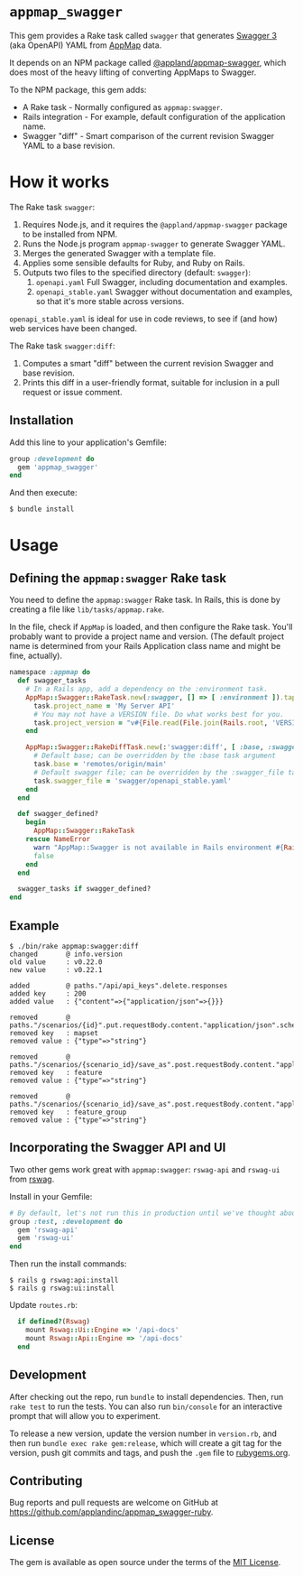 # `appmap_swagger`

This gem provides a Rake task called `swagger` that generates [Swagger 3](https://swagger.io/specification/) (aka OpenAPI) YAML from [AppMap](https://github.com/applandinc/appmap-ruby) data.

It depends on an NPM package called [@appland/appmap-swagger](https://www.npmjs.com/package/@appland/appmap-swagger), which does most of the heavy lifting of converting AppMaps to Swagger.

To the NPM package, this gem adds:

* A Rake task - Normally configured as `appmap:swagger`.
* Rails integration - For example, default configuration of the application name.
* Swagger "diff" - Smart comparison of the current revision Swagger YAML to a base revision.


# How it works

The Rake task `swagger`:

1. Requires Node.js, and it requires the `@appland/appmap-swagger` package to be installed from NPM.
2. Runs the Node.js program `appmap-swagger` to generate Swagger YAML.
3. Merges the generated Swagger with a template file.
4. Applies some sensible defaults for Ruby, and Ruby on Rails.
5. Outputs two files to the specified directory (default: `swagger`):
     1. `openapi.yaml` Full Swagger, including documentation and examples.
     2. `openapi_stable.yaml` Swagger without documentation and examples, so that it's more stable across versions.

`openapi_stable.yaml` is ideal for use in code reviews, to see if (and how) web services have been changed.

The Rake task `swagger:diff`:

1. Computes a smart "diff" between the current revision Swagger and base revision.
2. Prints this diff in a user-friendly format, suitable for inclusion in a pull request or issue comment.


## Installation

Add this line to your application's Gemfile:

```ruby
group :development do
  gem 'appmap_swagger'
end
```

And then execute:

    $ bundle install

# Usage

## Defining the `appmap:swagger` Rake task

You need to define the `appmap:swagger` Rake task. In Rails, this is done by creating a file like `lib/tasks/appmap.rake`.

In the file, check if `AppMap` is loaded, and then configure the Rake task. You'll probably want to provide
a project name and version. (The default project name is determined from your Rails Application class name and might be fine, actually).

```ruby
namespace :appmap do
  def swagger_tasks
    # In a Rails app, add a dependency on the :environment task.
    AppMap::Swagger::RakeTask.new(:swagger, [] => [ :environment ]).tap do |task|
      task.project_name = 'My Server API'
      # You may not have a VERSION file. Do what works best for you.
      task.project_version = "v#{File.read(File.join(Rails.root, 'VERSION')).strip}"
    end

    AppMap::Swagger::RakeDiffTask.new(:'swagger:diff', [ :base, :swagger_file ]).tap do |task|
      # Default base; can be overridden by the :base task argument
      task.base = 'remotes/origin/main'
      # Default swagger file; can be overridden by the :swagger_file task argument
      task.swagger_file = 'swagger/openapi_stable.yaml'
    end
  end

  def swagger_defined?
    begin
      AppMap::Swagger::RakeTask
    rescue NameError
      warn "AppMap::Swagger is not available in Rails environment #{Rails.env}"
      false
    end  
  end

  swagger_tasks if swagger_defined?
end
```

## Example

```sh-session
$ ./bin/rake appmap:swagger:diff
changed       @ info.version
old value     : v0.22.0
new value     : v0.22.1

added         @ paths."/api/api_keys".delete.responses
added key     : 200
added value   : {"content"=>{"application/json"=>{}}}

removed       @ paths."/scenarios/{id}".put.requestBody.content."application/json".schema.properties.scenario.properties
removed key   : mapset
removed value : {"type"=>"string"}

removed       @ paths."/scenarios/{scenario_id}/save_as".post.requestBody.content."application/json".schema.properties.save_as.properties
removed key   : feature
removed value : {"type"=>"string"}

removed       @ paths."/scenarios/{scenario_id}/save_as".post.requestBody.content."application/json".schema.properties.save_as.properties
removed key   : feature_group
removed value : {"type"=>"string"}
```

## Incorporating the Swagger API and UI

Two other gems work great with `appmap:swagger`: `rswag-api` and `rswag-ui` from [rswag](https://github.com/rswag/rswag).

Install in your Gemfile:

```ruby
# By default, let's not run this in production until we've thought about the implications.
group :test, :development do
  gem 'rswag-api'
  gem 'rswag-ui'
end
```

Then run the install commands:

```sh-session
$ rails g rswag:api:install
$ rails g rswag:ui:install
```

Update `routes.rb`:

```ruby
  if defined?(Rswag)
    mount Rswag::Ui::Engine => '/api-docs'
    mount Rswag::Api::Engine => '/api-docs'
  end
```

## Development

After checking out the repo, run `bundle` to install dependencies. Then, run `rake test` to run the tests. You can also run `bin/console` for an interactive prompt that will allow you to experiment.

To release a new version, update the version number in `version.rb`, and then run `bundle exec rake gem:release`, which will create a git tag for the version, push git commits and tags, and push the `.gem` file to [rubygems.org](https://rubygems.org).

## Contributing

Bug reports and pull requests are welcome on GitHub at https://github.com/applandinc/appmap_swagger-ruby.


## License

The gem is available as open source under the terms of the [MIT License](https://opensource.org/licenses/MIT).
